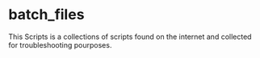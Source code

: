 # batch_files
This Scripts is a collections of scripts found on the internet and collected for troubleshooting pourposes. 
